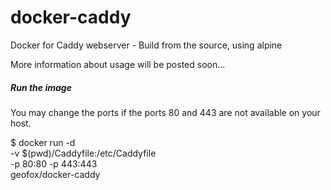 # docker-caddy
Docker for Caddy webserver - Build from the source, using alpine

More information about usage will be posted soon...

##### Run the image

You may change the ports if the ports 80 and 443 are not available on your host.

$ docker run -d \
    -v $(pwd)/Caddyfile:/etc/Caddyfile \
    -p 80:80 -p 443:443 \
    geofox/docker-caddy
